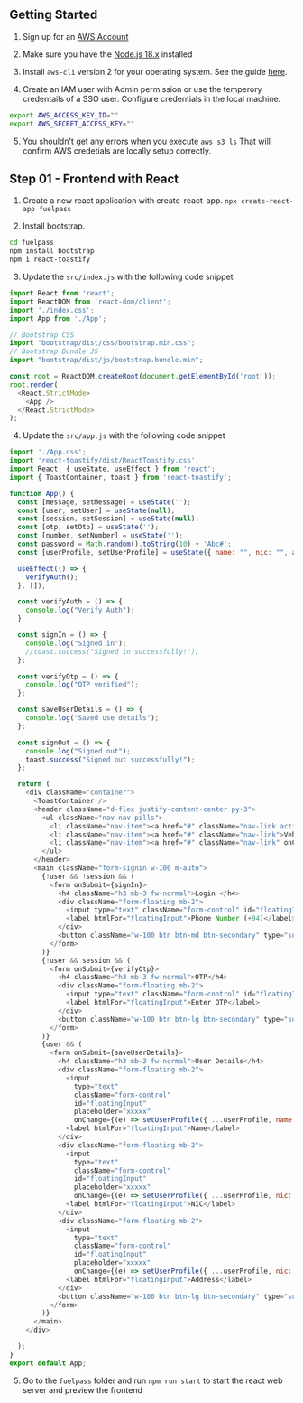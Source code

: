 ## Getting Started

1. Sign up for an [AWS Account](https://aws.amazon.com/premiumsupport/knowledge-center/create-and-activate-aws-account)

2. Make sure you have the [Node.js 18.x](https://nodejs.org/en/) installed

3. Install `aws-cli` version 2 for your operating system. See the guide [here](https://docs.aws.amazon.com/cli/latest/userguide/getting-started-install.html#getting-started-install-instructions). 

4. Create an IAM user with Admin permission or use the temperory credentails of a SSO user. Configure  credentials in the local machine. 
```sh
export AWS_ACCESS_KEY_ID=""
export AWS_SECRET_ACCESS_KEY=""
```

5. You shouldn't get any errors when you execute `aws s3 ls` That will confirm AWS credetials are locally setup correctly. 

## Step 01 - Frontend with React

1. Create a new react application with create-react-app. `npx create-react-app fuelpass`

2. Install bootstrap. 
``` sh
cd fuelpass
npm install bootstrap
npm i react-toastify
``` 

3. Update the `src/index.js` with the following code snippet

```javascript
import React from 'react';
import ReactDOM from 'react-dom/client';
import './index.css';
import App from './App';

// Bootstrap CSS
import "bootstrap/dist/css/bootstrap.min.css";
// Bootstrap Bundle JS
import "bootstrap/dist/js/bootstrap.bundle.min";

const root = ReactDOM.createRoot(document.getElementById('root'));
root.render(
  <React.StrictMode>
    <App />
  </React.StrictMode>
);
```

4. Update the `src/app.js` with the following code snippet
```javascript
import './App.css';
import 'react-toastify/dist/ReactToastify.css';
import React, { useState, useEffect } from 'react';
import { ToastContainer, toast } from 'react-toastify';

function App() {
  const [message, setMessage] = useState('');
  const [user, setUser] = useState(null);
  const [session, setSession] = useState(null);
  const [otp, setOtp] = useState('');
  const [number, setNumber] = useState('');
  const password = Math.random().toString(10) + 'Abc#';
  const [userProfile, setUserProfile] = useState({ name: "", nic: "", address: "" });

  useEffect(() => {
    verifyAuth();
  }, []);

  const verifyAuth = () => {
    console.log("Verify Auth");
  }

  const signIn = () => {
    console.log("Signed in");
    //toast.success("Signed in successfully!");
  };

  const verifyOtp = () => {
    console.log("OTP verified");
  };

  const saveUserDetails = () => {
    console.log("Saved use details");
  };

  const signOut = () => {
    console.log("Signed out");
    toast.success("Signed out successfully!");
  };

  return (
    <div className="container">
      <ToastContainer />
      <header className="d-flex justify-content-center py-3">
        <ul className="nav nav-pills">
          <li className="nav-item"><a href="#" className="nav-link active" aria-current="page">Personal Details</a></li>
          <li className="nav-item"><a href="#" className="nav-link">Vehicle Details</a></li>
          <li className="nav-item"><a href="#" className="nav-link" onClick={signOut}>Sign Out</a></li>
        </ul>
      </header>
      <main className="form-signin w-100 m-auto">
        {!user && !session && (
          <form onSubmit={signIn}>
            <h4 className="h3 mb-3 fw-normal">Login </h4>
            <div className="form-floating mb-2">
              <input type="text" className="form-control" id="floatingInput" placeholder="xxxxx" />
              <label htmlFor="floatingInput">Phone Number (+94)</label>
            </div>
            <button className="w-100 btn btn-md btn-secondary" type="submit">Get OTP</button>
          </form>
        )}
        {!user && session && (
          <form onSubmit={verifyOtp}>
            <h4 className="h3 mb-3 fw-normal">OTP</h4>
            <div className="form-floating mb-2">
              <input type="text" className="form-control" id="floatingInput" placeholder="xxxxx" />
              <label htmlFor="floatingInput">Enter OTP</label>
            </div>
            <button className="w-100 btn btn-lg btn-secondary" type="submit">Confirm</button>
          </form>
        )}
        {user && (
          <form onSubmit={saveUserDetails}>
            <h4 className="h3 mb-3 fw-normal">User Details</h4>
            <div className="form-floating mb-2">
              <input
                type="text"
                className="form-control"
                id="floatingInput"
                placeholder="xxxxx"
                onChange={(e) => setUserProfile({ ...userProfile, name: e.target.value })} />
              <label htmlFor="floatingInput">Name</label>
            </div>
            <div className="form-floating mb-2">
              <input
                type="text"
                className="form-control"
                id="floatingInput"
                placeholder="xxxxx"
                onChange={(e) => setUserProfile({ ...userProfile, nic: e.target.value })} />
              <label htmlFor="floatingInput">NIC</label>
            </div>
            <div className="form-floating mb-2">
              <input
                type="text"
                className="form-control"
                id="floatingInput"
                placeholder="xxxxx"
                onChange={(e) => setUserProfile({ ...userProfile, nic: e.target.value })} />/>
              <label htmlFor="floatingInput">Address</label>
            </div>
            <button className="w-100 btn btn-lg btn-secondary" type="submit">Save</button>
          </form>
        )}
      </main>
    </div>

  );
}
export default App;
```

5. Go to the `fuelpass` folder and run `npm run start` to start the react web server and preview the frontend 